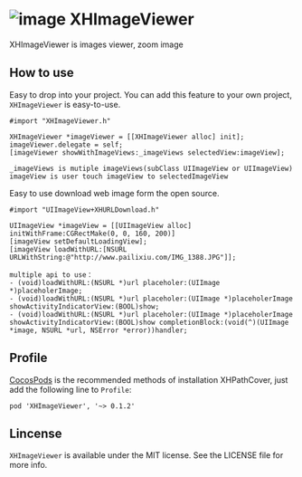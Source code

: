 ![image](https://github.com/JackTeam/XHImageViewer/raw/master/Screenshots/XHImageViewer.gif)
XHImageViewer
=============
XHImageViewer is images viewer, zoom image

## How to use
Easy to drop into your project. You can add this feature to your own project, `XHImageViewer` is easy-to-use.   
```objc
#import "XHImageViewer.h"    

XHImageViewer *imageViewer = [[XHImageViewer alloc] init];
imageViewer.delegate = self;
[imageViewer showWithImageViews:_imageViews selectedView:imageView];

_imageViews is mutiple imageViews(subClass UIImageView or UIImageView)
imageView is user touch imageView to selectedImageView
```

Easy to use download web image form the open source.
```objc
#import "UIImageView+XHURLDownload.h"

UIImageView *imageView = [[UIImageView alloc] initWithFrame:CGRectMake(0, 0, 160, 200)]
[imageView setDefaultLoadingView];
[imageView loadWithURL:[NSURL URLWithString:@"http://www.pailixiu.com/IMG_1388.JPG"]];

multiple api to use：
- (void)loadWithURL:(NSURL *)url placeholer:(UIImage *)placeholerImage;
- (void)loadWithURL:(NSURL *)url placeholer:(UIImage *)placeholerImage showActivityIndicatorView:(BOOL)show;
- (void)loadWithURL:(NSURL *)url placeholer:(UIImage *)placeholerImage showActivityIndicatorView:(BOOL)show completionBlock:(void(^)(UIImage *image, NSURL *url, NSError *error))handler;
```

## Profile

[CocosPods](http://cocosPods.org) is the recommended methods of installation XHPathCover, just add the following line to `Profile`:

```
pod 'XHImageViewer', '~> 0.1.2'
```

## Lincense ##

`XHImageViewer` is available under the MIT license. See the LICENSE file for more info.
